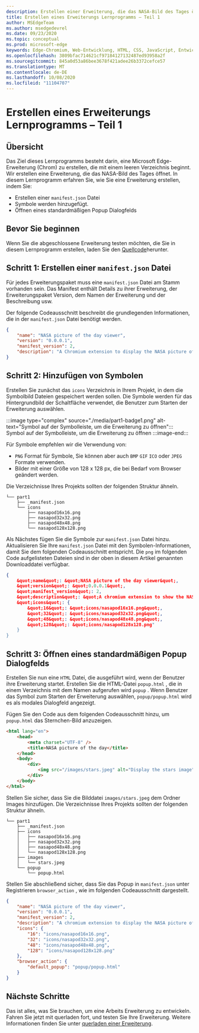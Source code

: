 ```yaml
---
description: Erstellen einer Erweiterung, die das NASA-Bild des Tages öffnet
title: Erstellen eines Erweiterungs Lernprogramms – Teil 1
author: MSEdgeTeam
ms.author: msedgedevrel
ms.date: 09/23/2020
ms.topic: conceptual
ms.prod: microsoft-edge
keywords: Edge-Chromium, Web-Entwicklung, HTML, CSS, JavaScript, Entwickler, Erweiterungen
ms.openlocfilehash: 3809bfac714621cf97184127132487ed93958a2f
ms.sourcegitcommit: 845a0d53a86bee3678f421adee26b3372cefce57
ms.translationtype: MT
ms.contentlocale: de-DE
ms.lasthandoff: 10/08/2020
ms.locfileid: "11104707"
---
```

# Erstellen eines Erweiterungs Lernprogramms – Teil 1  

## Übersicht  

Das Ziel dieses Lernprogramms besteht darin, eine Microsoft Edge-Erweiterung (Chrom) zu erstellen, die mit einem leeren Verzeichnis beginnt. Wir erstellen eine Erweiterung, die das NASA-Bild des Tages öffnet. In diesem Lernprogramm erfahren Sie, wie Sie eine Erweiterung erstellen, indem Sie:

*   Erstellen einer `manifest.json` Datei  
*   Symbole werden hinzugefügt.  
*   Öffnen eines standardmäßigen Popup Dialogfelds  

## Bevor Sie beginnen

Wenn Sie die abgeschlossene Erweiterung testen möchten, die Sie in diesem Lernprogramm erstellen, laden Sie den [Quellcode][ArchiveExtensionGettingStartedPart1]herunter.  

## Schritt 1: Erstellen einer `manifest.json` Datei

Für jedes Erweiterungspaket muss eine `manifest.json` Datei am Stamm vorhanden sein.  Das Manifest enthält Details zu ihrer Erweiterung, der Erweiterungspaket Version, dem Namen der Erweiterung und der Beschreibung usw.  

Der folgende Codeausschnitt beschreibt die grundlegenden Informationen, die in der `manifest.json` Datei benötigt werden.  

```json
{
    "name": "NASA picture of the day viewer",
    "version": "0.0.0.1",
    "manifest_version": 2,
    "description": "A Chromium extension to display the NASA picture of the day."
}
```  

## Schritt 2: Hinzufügen von Symbolen  

Erstellen Sie zunächst das `icons` Verzeichnis in Ihrem Projekt, in dem die Symbolbild Dateien gespeichert werden sollen.  Die Symbole werden für das Hintergrundbild der Schaltfläche verwendet, die Benutzer zum Starten der Erweiterung auswählen.  

:::image type="complex" source="./media/part1-badge1.png" alt-text="Symbol auf der Symbolleiste, um die Erweiterung zu öffnen&quot;:::
   Symbol auf der Symbolleiste, um die Erweiterung zu öffnen
:::image-end:::

Für Symbole empfehlen wir die Verwendung von: 
*   `PNG` Format für Symbole, Sie können aber auch `BMP` `GIF` `ICO` oder `JPEG` Formate verwenden.  
*   Bilder mit einer Größe von 128 x 128 px, die bei Bedarf vom Browser geändert werden.  

Die Verzeichnisse Ihres Projekts sollten der folgenden Struktur ähneln.   

```shell
└── part1
    ├── _manifest.json
    └── icons
        ├── nasapod16x16.png
        ├── nasapod32x32.png
        ├── nasapod48x48.png
        └── nasapod128x128.png
```  

Als Nächstes fügen Sie die Symbole zur `manifest.json` Datei hinzu. Aktualisieren Sie Ihre `manifest.json` Datei mit den Symbolen-Informationen, damit Sie dem folgenden Codeausschnitt entspricht. Die `png` im folgenden Code aufgelisteten Dateien sind in der oben in diesem Artikel genannten Downloaddatei verfügbar.  

```json
{
    &quot;name&quot;: &quot;NASA picture of the day viewer&quot;,
    &quot;version&quot;: &quot;0.0.0.1&quot;,
    &quot;manifest_version&quot;: 2,
    &quot;description&quot;: &quot;A chromium extension to show the NASA picture of the day.&quot;,
    &quot;icons&quot;: {
        &quot;16&quot;: &quot;icons/nasapod16x16.png&quot;,
        &quot;32&quot;: &quot;icons/nasapod32x32.png&quot;,
        &quot;48&quot;: &quot;icons/nasapod48x48.png&quot;,
        &quot;128&quot;: &quot;icons/nasapod128x128.png"
    }
}
```  

## Schritt 3: Öffnen eines standardmäßigen Popup Dialogfelds  

Erstellen Sie nun eine `HTML` Datei, die ausgeführt wird, wenn der Benutzer ihre Erweiterung startet.  Erstellen Sie die HTML-Datei `popup.html` , die in einem Verzeichnis mit dem Namen aufgerufen wird `popup` .  Wenn Benutzer das Symbol zum Starten der Erweiterung auswählen, `popup/popup.html` wird es als modales Dialogfeld angezeigt.  

Fügen Sie den Code aus dem folgenden Codeausschnitt hinzu, um `popup.html` das Sternchen-Bild anzuzeigen.  

```html
<html lang="en">
    <head>
        <meta charset="UTF-8" />
        <title>NASA picture of the day</title>
    </head>
    <body>
        <div>
            <img src="/images/stars.jpeg" alt="Display the stars image" />
        </div>
    </body>
</html>
```  

Stellen Sie sicher, dass Sie die Bilddatei `images/stars.jpeg` dem Ordner Images hinzufügen.  Die Verzeichnisse Ihres Projekts sollten der folgenden Struktur ähneln.   

```shell
└── part1
    ├── _manifest.json
    ├── icons
    │   ├── nasapod16x16.png
    │   ├── nasapod32x32.png
    │   ├── nasapod48x48.png
    │   └── nasapod128x128.png
    ├── images
    │   └── stars.jpeg
    └── popup
        └── popup.html
```  

Stellen Sie abschließend sicher, dass Sie das Popup in `manifest.json` unter Registrieren `browser_action` , wie im folgenden Codeausschnitt dargestellt.  

```json
{
    "name": "NASA picture of the day viewer",
    "version": "0.0.0.1",
    "manifest_version": 2,
    "description": "A chromium extension to display the NASA picture of the day.",
    "icons": {
        "16": "icons/nasapod16x16.png",
        "32": "icons/nasapod32x32.png",
        "48": "icons/nasapod48x48.png",
        "128": "icons/nasapod128x128.png"
    },
    "browser_action": {
        "default_popup": "popup/popup.html"
    }
}
```  

## Nächste Schritte
Das ist alles, was Sie brauchen, um eine Arbeits Erweiterung zu entwickeln. Fahren Sie jetzt mit querladen fort, und testen Sie Ihre Erweiterung. Weitere Informationen finden Sie unter [querladen einer Erweiterung][TestExtensionSideload].  


<!-- image links -->  

<!--[ImagePart1Heirarchy]: ./media/part1-heirarchy.png "Directory Structure"  -->  
<!--[ImagePart1Badge1]: ./media/part1-badge1.png "Toolbar Badge Icon"  -->  
<!--[ImagePart1Heirarchy1]: ./media/part1-heirarchy1.png "Directory Structure for Extension"  -->  
<!--[ImagePart1Threedots]: ./media/part1-threedots.png "Choose Extensions"  -->  
<!--[ImagePart1DevelopermodeToggle]: ./media/part1-developermode-toggle.png "Enable Developer Mode"  -->  
<!--[ImagePart1InstalledExtension]: ./media/part1-installed-extension.png "Installed Extensions"  -->  

<!-- links -->  

[ArchiveExtensionGettingStartedPart1]: https://github.com/MicrosoftEdge/MicrosoftEdge-Extensions-Demos/tree/master/extension-getting-started-part1/part1 "Abgeschlossene Erweiterungspaket Quelle | Microsoft docs"

[TestExtensionSideload]: ./extension-sideloading.md "Testen der Erweiterung (Sideloading) | Microsoft docs"
